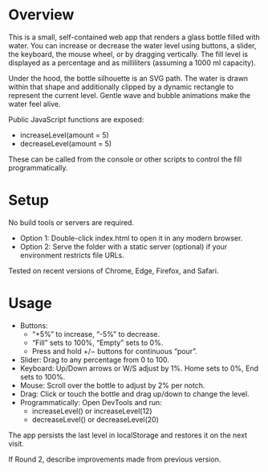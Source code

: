 # Overview
This is a small, self-contained web app that renders a glass bottle filled with water. You can increase or decrease the water level using buttons, a slider, the keyboard, the mouse wheel, or by dragging vertically. The fill level is displayed as a percentage and as milliliters (assuming a 1000 ml capacity).

Under the hood, the bottle silhouette is an SVG path. The water is drawn within that shape and additionally clipped by a dynamic rectangle to represent the current level. Gentle wave and bubble animations make the water feel alive.

Public JavaScript functions are exposed:
- increaseLevel(amount = 5)
- decreaseLevel(amount = 5)

These can be called from the console or other scripts to control the fill programmatically.

# Setup
No build tools or servers are required.

- Option 1: Double-click index.html to open it in any modern browser.
- Option 2: Serve the folder with a static server (optional) if your environment restricts file URLs.

Tested on recent versions of Chrome, Edge, Firefox, and Safari.

# Usage
- Buttons:
  - “+5%” to increase, “-5%” to decrease.
  - “Fill” sets to 100%, “Empty” sets to 0%.
  - Press and hold +/− buttons for continuous “pour”.
- Slider: Drag to any percentage from 0 to 100.
- Keyboard: Up/Down arrows or W/S adjust by 1%. Home sets to 0%, End sets to 100%.
- Mouse: Scroll over the bottle to adjust by 2% per notch.
- Drag: Click or touch the bottle and drag up/down to change the level.
- Programmatically: Open DevTools and run:
  - increaseLevel() or increaseLevel(12)
  - decreaseLevel() or decreaseLevel(20)

The app persists the last level in localStorage and restores it on the next visit.

If Round 2, describe improvements made from previous version.